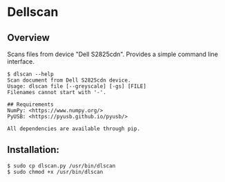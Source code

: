 # Dellscan

## Overview
Scans files from device "Dell S2825cdn". Provides a simple command line interface.
```
$ dlscan --help
Scan document from Dell S2825cdn device.
Usage: dlscan file [--greyscale] [-gs] [FILE]
Filenames cannot start with '-'.

## Requirements
NumPy: <https://www.numpy.org/>  
PyUSB: <https://pyusb.github.io/pyusb/>

All dependencies are available through pip.
```

## Installation:
```
$ sudo cp dlscan.py /usr/bin/dlscan
$ sudo chmod +x /usr/bin/dlscan
```
